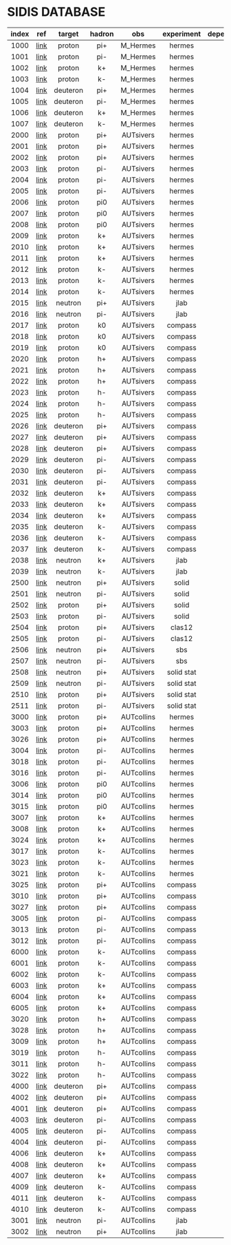 # SIDIS DATABASE

| index | ref          | target   | hadron | obs        | experiment | dependence |
| :--:  | :--:         | :--:     | :--:   | :--:       | :--:       | :--:       |
| 1000  | [link][?]    | proton   | pi+    | M_Hermes   | hermes     | -          |
| 1001  | [link][?]    | proton   | pi-    | M_Hermes   | hermes     | -          |
| 1002  | [link][?]    | proton   | k+     | M_Hermes   | hermes     | -          |
| 1003  | [link][?]    | proton   | k-     | M_Hermes   | hermes     | -          |
| 1004  | [link][?]    | deuteron | pi+    | M_Hermes   | hermes     | -          |
| 1005  | [link][?]    | deuteron | pi-    | M_Hermes   | hermes     | -          |
| 1006  | [link][?]    | deuteron | k+     | M_Hermes   | hermes     | -          |
| 1007  | [link][?]    | deuteron | k-     | M_Hermes   | hermes     | -          |
| 2000  | [link][?]    | proton   | pi+    | AUTsivers  | hermes     | PT         |
| 2001  | [link][?]    | proton   | pi+    | AUTsivers  | hermes     | x          |
| 2002  | [link][?]    | proton   | pi+    | AUTsivers  | hermes     | z          |
| 2003  | [link][?]    | proton   | pi-    | AUTsivers  | hermes     | PT         |
| 2004  | [link][?]    | proton   | pi-    | AUTsivers  | hermes     | x          |
| 2005  | [link][?]    | proton   | pi-    | AUTsivers  | hermes     | z          |
| 2006  | [link][?]    | proton   | pi0    | AUTsivers  | hermes     | PT         |
| 2007  | [link][?]    | proton   | pi0    | AUTsivers  | hermes     | x          |
| 2008  | [link][?]    | proton   | pi0    | AUTsivers  | hermes     | z          |
| 2009  | [link][?]    | proton   | k+     | AUTsivers  | hermes     | PT         |
| 2010  | [link][?]    | proton   | k+     | AUTsivers  | hermes     | x          |
| 2011  | [link][?]    | proton   | k+     | AUTsivers  | hermes     | z          |
| 2012  | [link][?]    | proton   | k-     | AUTsivers  | hermes     | PT         |
| 2013  | [link][?]    | proton   | k-     | AUTsivers  | hermes     | x          |
| 2014  | [link][?]    | proton   | k-     | AUTsivers  | hermes     | z          |
| 2015  | [link][?]    | neutron  | pi+    | AUTsivers  | jlab       | x          |
| 2016  | [link][?]    | neutron  | pi-    | AUTsivers  | jlab       | x          |
| 2017  | [link][?]    | proton   | k0     | AUTsivers  | compass    | PT         |
| 2018  | [link][?]    | proton   | k0     | AUTsivers  | compass    | x          |
| 2019  | [link][?]    | proton   | k0     | AUTsivers  | compass    | z          |
| 2020  | [link][?]    | proton   | h+     | AUTsivers  | compass    | PT         |
| 2021  | [link][?]    | proton   | h+     | AUTsivers  | compass    | x          |
| 2022  | [link][?]    | proton   | h+     | AUTsivers  | compass    | z          |
| 2023  | [link][?]    | proton   | h-     | AUTsivers  | compass    | PT         |
| 2024  | [link][?]    | proton   | h-     | AUTsivers  | compass    | x          |
| 2025  | [link][?]    | proton   | h-     | AUTsivers  | compass    | z          |
| 2026  | [link][?]    | deuteron | pi+    | AUTsivers  | compass    | PT         |
| 2027  | [link][?]    | deuteron | pi+    | AUTsivers  | compass    | x          |
| 2028  | [link][?]    | deuteron | pi+    | AUTsivers  | compass    | z          |
| 2029  | [link][?]    | deuteron | pi-    | AUTsivers  | compass    | PT         |
| 2030  | [link][?]    | deuteron | pi-    | AUTsivers  | compass    | x          |
| 2031  | [link][?]    | deuteron | pi-    | AUTsivers  | compass    | z          |
| 2032  | [link][?]    | deuteron | k+     | AUTsivers  | compass    | PT         |
| 2033  | [link][?]    | deuteron | k+     | AUTsivers  | compass    | x          |
| 2034  | [link][?]    | deuteron | k+     | AUTsivers  | compass    | z          |
| 2035  | [link][?]    | deuteron | k-     | AUTsivers  | compass    | PT         |
| 2036  | [link][?]    | deuteron | k-     | AUTsivers  | compass    | x          |
| 2037  | [link][?]    | deuteron | k-     | AUTsivers  | compass    | z          |
| 2038  | [link][?]    | neutron  | k+     | AUTsivers  | jlab       | x          |
| 2039  | [link][?]    | neutron  | k-     | AUTsivers  | jlab       | x          |
| 2500  | [link][?]    | neutron  | pi+    | AUTsivers  | solid      | x          |
| 2501  | [link][?]    | neutron  | pi-    | AUTsivers  | solid      | x          |
| 2502  | [link][?]    | proton   | pi+    | AUTsivers  | solid      | x          |
| 2503  | [link][?]    | proton   | pi-    | AUTsivers  | solid      | x          |
| 2504  | [link][?]    | proton   | pi+    | AUTsivers  | clas12     | x          |
| 2505  | [link][?]    | proton   | pi-    | AUTsivers  | clas12     | x          |
| 2506  | [link][?]    | neutron  | pi+    | AUTsivers  | sbs        | x          |
| 2507  | [link][?]    | neutron  | pi-    | AUTsivers  | sbs        | x          |
| 2508  | [link][?]    | neutron  | pi+    | AUTsivers  | solid stat | x          |
| 2509  | [link][?]    | neutron  | pi-    | AUTsivers  | solid stat | x          |
| 2510  | [link][?]    | proton   | pi+    | AUTsivers  | solid stat | x          |
| 2511  | [link][?]    | proton   | pi-    | AUTsivers  | solid stat | x          |
| 3000  | [link][?]    | proton   | pi+    | AUTcollins | hermes     | x          |
| 3003  | [link][?]    | proton   | pi+    | AUTcollins | hermes     | z          |
| 3026  | [link][?]    | proton   | pi+    | AUTcollins | hermes     | pt         |
| 3004  | [link][?]    | proton   | pi-    | AUTcollins | hermes     | x          |
| 3018  | [link][?]    | proton   | pi-    | AUTcollins | hermes     | z          |
| 3016  | [link][?]    | proton   | pi-    | AUTcollins | hermes     | pt         |
| 3006  | [link][?]    | proton   | pi0    | AUTcollins | hermes     | z          |
| 3014  | [link][?]    | proton   | pi0    | AUTcollins | hermes     | x          |
| 3015  | [link][?]    | proton   | pi0    | AUTcollins | hermes     | pt         |
| 3007  | [link][?]    | proton   | k+     | AUTcollins | hermes     | x          |
| 3008  | [link][?]    | proton   | k+     | AUTcollins | hermes     | z          |
| 3024  | [link][?]    | proton   | k+     | AUTcollins | hermes     | pt         |
| 3017  | [link][?]    | proton   | k-     | AUTcollins | hermes     | x          |
| 3023  | [link][?]    | proton   | k-     | AUTcollins | hermes     | z          |
| 3021  | [link][?]    | proton   | k-     | AUTcollins | hermes     | pt         |
| 3025  | [link][?]    | proton   | pi+    | AUTcollins | compass    | x          |
| 3010  | [link][?]    | proton   | pi+    | AUTcollins | compass    | z          |
| 3027  | [link][?]    | proton   | pi+    | AUTcollins | compass    | pt         |
| 3005  | [link][?]    | proton   | pi-    | AUTcollins | compass    | x          |
| 3013  | [link][?]    | proton   | pi-    | AUTcollins | compass    | z          |
| 3012  | [link][?]    | proton   | pi-    | AUTcollins | compass    | pt         |
| 6000  | [link][600X] | proton   | k-     | AUTcollins | compass    | pt         |
| 6001  | [link][600X] | proton   | k-     | AUTcollins | compass    | x          |
| 6002  | [link][600X] | proton   | k-     | AUTcollins | compass    | z          |
| 6003  | [link][600X] | proton   | k+     | AUTcollins | compass    | pt         |
| 6004  | [link][600X] | proton   | k+     | AUTcollins | compass    | x          |
| 6005  | [link][600X] | proton   | k+     | AUTcollins | compass    | z          |
| 3020  | [link][?]    | proton   | h+     | AUTcollins | compass    | x          |
| 3028  | [link][?]    | proton   | h+     | AUTcollins | compass    | z          |
| 3009  | [link][?]    | proton   | h+     | AUTcollins | compass    | pt         |
| 3019  | [link][?]    | proton   | h-     | AUTcollins | compass    | x          |
| 3011  | [link][?]    | proton   | h-     | AUTcollins | compass    | z          |
| 3022  | [link][?]    | proton   | h-     | AUTcollins | compass    | pt         |
| 4000  | [link][?]    | deuteron | pi+    | AUTcollins | compass    | x          |
| 4002  | [link][?]    | deuteron | pi+    | AUTcollins | compass    | z          |
| 4001  | [link][?]    | deuteron | pi+    | AUTcollins | compass    | pt         |
| 4003  | [link][?]    | deuteron | pi-    | AUTcollins | compass    | x          |
| 4005  | [link][?]    | deuteron | pi-    | AUTcollins | compass    | z          |
| 4004  | [link][?]    | deuteron | pi-    | AUTcollins | compass    | pt         |
| 4006  | [link][?]    | deuteron | k+     | AUTcollins | compass    | x          |
| 4008  | [link][?]    | deuteron | k+     | AUTcollins | compass    | z          |
| 4007  | [link][?]    | deuteron | k+     | AUTcollins | compass    | pt         |
| 4009  | [link][?]    | deuteron | k-     | AUTcollins | compass    | x          |
| 4011  | [link][?]    | deuteron | k-     | AUTcollins | compass    | z          |
| 4010  | [link][?]    | deuteron | k-     | AUTcollins | compass    | pt         |
| 3001  | [link][?]    | neutron  | pi-    | AUTcollins | jlab       | x          |
| 3002  | [link][?]    | neutron  | pi+    | AUTcollins | jlab       | x          |


[?]: http://inspirehep.net/
[600X]: http://inspirehep.net/record/1311491








